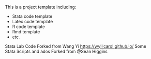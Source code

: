 This is a project template including:
- Stata code template
- Latex code template
- R code template
- Rmd template
- etc.

Stata Lab Code Forked from Wang Yi <https://wylilcarol.github.io/>
Some Stata Scripts and ados Forked from @Sean Higgins

